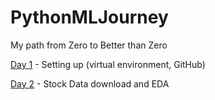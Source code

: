 # PythonMLJourney
My path from Zero to Better than Zero

[Day 1](Day1.md) - Setting up (virtual environment, GitHub)

[Day 2](Day2.md) - Stock Data download and EDA
